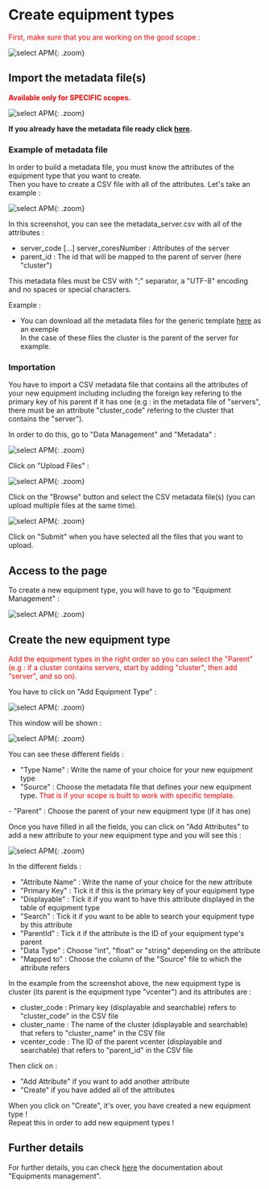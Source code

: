 <link rel="stylesheet" href="../../../css/enlargeImage.css" />

# Create equipment types

<span style="color:red">First, make sure that you are working on the good scope :</span>

![select APM](../../img/goodScopeu.jpg){: .zoom}

## Import the metadata file(s)

<span style="color:red">**Available only for SPECIFIC scopes.**</span>

![select APM](../../img/equipMana/scopeu.jpg){: .zoom}

**If you already have the metadata file ready click [here](#importation).**

### Example of metadata file

In order to build a metadata file, you must know the attributes of the equipment type that you want to create.  
Then you have to create a CSV file with all of the attributes. Let's take an example :  

![select APM](../../img/equipMana/metadataExcel.jpg){: .zoom}

In this screenshot, you can see the metadata_server.csv with all of the attributes :  
- server_code [...] server_coresNumber : Attributes of the server  
- parent_id : The id that will be mapped to the parent of server (here "cluster")  

This metadata files must be CSV with ";" separator, a "UTF-8" encoding and no spaces or special characters.  

Example :  
- You can download all the metadata files for the generic template [here](../../excel/metadata.zip) as an exemple  
In the case of these files the cluster is the parent of the server for example.  

### Importation 

You have to import a CSV metadata file that contains all the attributes of your new equipment including including the foreign key refering to the primary key of his parent if it has one (e.g : in the metadata file of "servers", there must be an attribute "cluster_code" refering to the cluster that contains the "server").  

In order to do this, go to "Data Management" and "Metadata" :

![select APM](../../img/equipMana/metadataFirstu.jpg){: .zoom}

Click on "Upload Files" :

![select APM](../../img/equipMana/metadataUpu.jpg){: .zoom}
  
Click on the "Browse" button and select the CSV metadata file(s) (you can upload multiple files at the same time).

![select APM](../../img/equipMana/metadataUp2.jpg){: .zoom}

Click on "Submit" when you have selected all the files that you want to upload.

## Access to the page

To create a new equipment type, you will have to go to "Equipment Management" :

![select APM](../../img/equipMana/access.jpg){: .zoom}

## Create the new equipment type

<span style="color:red">Add the equipment types in the right order so you can select the "Parent" (e.g : if a cluster contains servers, start by adding "cluster", then add "server", and so on).</span>

You have to click on "Add Equipment Type" : 

![select APM](../../img/equipMana/createEquipmentu.jpg){: .zoom}

This window will be shown :

![select APM](../../img/equipMana/addEquip.jpg){: .zoom}

You can see these different fields :  
- "Type Name" : Write the name of your choice for your new equipment type  
- "Source" : Choose the metadata file that defines your new equipment type. 
<span style="color:red">That is if your scope is built to work with specific template.
</span>  
- "Parent" : Choose the parent of your new equipment type (if it has one)

Once you have filled in all the fields, you can click on "Add Attributes" to add a new attribute to your new equipment type and you will see this :

![select APM](../../img/equipMana/addEquip2.jpg){: .zoom}

In the different fields :  
- "Attribute Name" : Write the name of your choice for the new attribute  
- "Primary Key" : Tick it if this is the primary key of your equipment type  
- "Displayable" : Tick it if you want to have this attribute displayed in the table of equipment type  
- "Search" : Tick it if you want to be able to search your equipment type by this attribute  
- "ParentId" : Tick it if the attribute is the ID of your equipment type's parent  
- "Data Type" : Choose "int", "float" or "string" depending on the attribute  
- "Mapped to" : Choose the column of the "Source" file to which the attribute refers  

In the example from the screenshot above, the new equipment type is cluster (its parent is the equipment type "vcenter") and its attributes are :   
- cluster_code : Primary key (displayable and searchable) refers to "cluster_code" in the CSV file  
- cluster_name : The name of the cluster (displayable and searchable) that refers to "cluster_name" in the CSV file  
- vcenter_code : The ID of the parent vcenter (displayable and searchable) that refers to "parent_id" in the CSV file  

Then click on :  
- "Add Attribute" if you want to add another attribute  
- "Create" if you have added all of the attributes  

When you click on "Create", it's over, you have created a new equipment type !  
Repeat this in order to add new equipment types ! 

## Further details

For further details, you can check [here](../../managing/equipmentsManagement) the documentation about "Equipments management".

<script src="../../../js/zoomImage.js"></script>